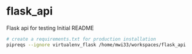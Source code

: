 # flask_api
Flask api for testing
Initial README


~~~ bash
# create a requirements.txt for production installation
pipreqs --ignore virtualenv_flask /home/mwi33/workspaces/flask_api

~~~
